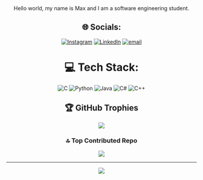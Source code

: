 <div align ="center">
Hello world, my name is Max and I am a software engineering student.


## 🌐 Socials:
[![Instagram](https://img.shields.io/badge/Instagram-%23E4405F.svg?logo=Instagram&logoColor=white)](https://instagram.com/maxthba) [![LinkedIn](https://img.shields.io/badge/LinkedIn-%230077B5.svg?logo=linkedin&logoColor=white)](https://linkedin.com/in/max-thomazini-barbosa ) [![email](https://img.shields.io/badge/Email-D14836?logo=gmail&logoColor=white)](mailto:maxthomazini1@gmail.com) 

# 💻 Tech Stack:
![C](https://img.shields.io/badge/c-%2300599C.svg?style=flat&logo=c&logoColor=white) ![Python](https://img.shields.io/badge/python-3670A0?style=flat&logo=python&logoColor=white) ![Java](https://img.shields.io/badge/java-%23ED8B00.svg?style=flat&logo=openjdk&logoColor=white) ![C#](https://img.shields.io/badge/c%23-%23239120.svg?style=flat&logo=csharp&logoColor=white) ![C++](https://img.shields.io/badge/c++-%2300599C.svg?style=flat&logo=c%2B%2B&logoColor=white) 

## 🏆 GitHub Trophies
![](https://github-profile-trophy.vercel.app/?username=maxthba&theme=tokyonight&no-frame=false&no-bg=true&margin-w=4)

### 🔝 Top Contributed Repo
![](https://github-contributor-stats.vercel.app/api?username=maxthba&limit=5&theme=tokyonight&combine_all_yearly_contributions=true)

---
[![](https://visitcount.itsvg.in/api?id=maxthba&icon=0&color=1)](https://visitcount.itsvg.in)

<!-- Proudly created with GPRM ( https://gprm.itsvg.in ) -->
